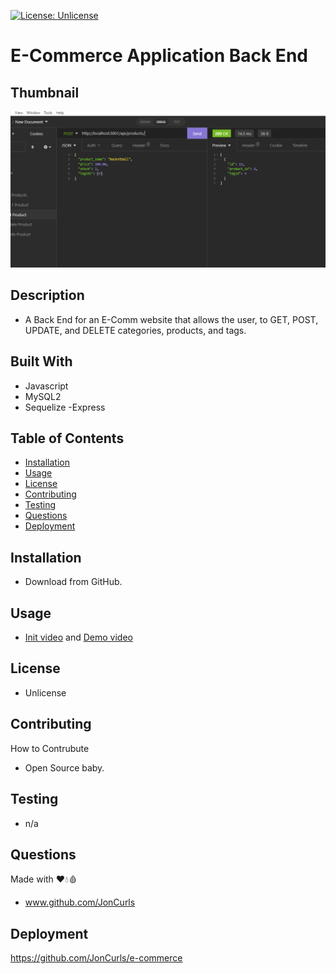 [![License: Unlicense](https://img.shields.io/badge/license-Unlicense-blue.svg)](http://unlicense.org/)

# **E-Commerce Application Back End**

## **Thumbnail**

![ScreenShot](./assets/thumbnail.PNG)

## **Description**

- A Back End for an E-Comm website that allows the user, to GET, POST, UPDATE, and DELETE categories, products, and tags.

## **Built With**

- Javascript
- MySQL2
- Sequelize
  -Express

## **Table of Contents**

- [Installation](#installation)
- [Usage](#usage)
- [License](#license)
- [Contributing](#contributing)
- [Testing](#testing)
- [Questions](#questions)
- [Deployment](#deployment)

## **Installation**

- Download from GitHub.

## **Usage**

- [Init video](./assets/mysql.mp4) and [Demo video](./assets/demo.mp4)

## **License**

- Unlicense

## **Contributing**

How to Contrubute

- Open Source baby.

## **Testing**

- n/a

## **Questions**

Made with ❤️💧🩸

- www.github.com/JonCurls

## **Deployment**

https://github.com/JonCurls/e-commerce
